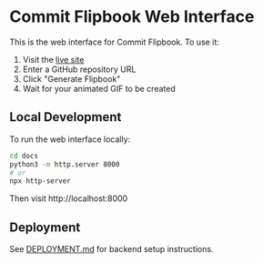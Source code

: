 # Commit Flipbook Web Interface

This is the web interface for Commit Flipbook. To use it:

1. Visit the [live site](https://yourusername.github.io/commit-flipbook)
2. Enter a GitHub repository URL
3. Click "Generate Flipbook"
4. Wait for your animated GIF to be created

## Local Development

To run the web interface locally:

```bash
cd docs
python3 -m http.server 8000
# or
npx http-server
```

Then visit http://localhost:8000

## Deployment

See [DEPLOYMENT.md](../DEPLOYMENT.md) for backend setup instructions.